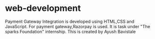 # web-development
Payment Gateway Integration is developed using HTML,CSS and JavaScript.
For payment gateway,Razorpay is used. 
It is task under "The sparks Foundation" internship. 
This is created by Ayush Bavistale
